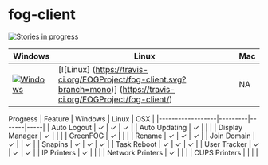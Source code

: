 # fog-client

[![Stories in progress](https://badge.waffle.io/FOGProject/fog-client.svg?label=In%20Progress&title=In%20Progress)](http://waffle.io/FOGProject/fog-client)

Windows      | Linux       | Mac
-------------|-------------|-------------
[![Windows](https://ci.appveyor.com/api/projects/status/6uqyhjiarj0dysa8?svg=true)](https://ci.appveyor.com/project/jbob182/fog-client) | [![Linux] (https://travis-ci.org/FOGProject/fog-client.svg?branch=mono)] (https://travis-ci.org/FOGProject/fog-client/) | NA 


Progress
| Feature | Windows | Linux | OSX |
|------------------|---------|-------|-----|
| Auto Logout | ✓ | ✓ | ✓ |
| Auto Updating | ✓ |  |  |
| Display Manager | ✓ |  |  |
| GreenFOG | ✓ |  |  |
| Rename | ✓ | ✓ | ✓ |
| Join Domain | ✓ |  | ✓ |
| Snapins | ✓ | ✓ | ✓ |
| Task Reboot | ✓ | ✓ | ✓ |
| User Tracker | ✓ | ✓ | ✓ |
| IP Printers | ✓ |  |  |
| Network Printers | ✓ |  |  |
| CUPS Printers |  |  |  |